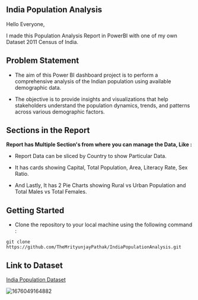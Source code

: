 ## India Population Analysis

Hello Everyone,

I made this Population Analysis Report in PowerBI with one of my own Dataset 2011 Census of India.

## Problem Statement

- The aim of this Power BI dashboard project is to perform a comprehensive analysis of the Indian population using available demographic data. 

- The objective is to provide insights and visualizations that help stakeholders understand the population dynamics, trends, and patterns across various demographic factors.

## Sections in the Report

**Report has Multiple Section's from where you can manage the Data, Like :**

- Report Data can be sliced by Country to show Particular Data.

- It has cards showing Capital, Total Population, Area, Literacy Rate, Sex Ratio.

- And Lastly, It has 2 Pie Charts showing Rural vs Urban Population and Total Males vs Total Females.

## Getting Started

- Clone the repository to your local machine using the following command :
```
git clone https://github.com/TheMrityunjayPathak/IndiaPopulationAnalysis.git
```

## Link to Dataset
[India Population Dataset](https://www.kaggle.com/datasets/themrityunjaypathak/2011-census-of-india)

![1676049164882](https://github.com/TheMrityunjayPathak/IndiaPopulationAnalysis/assets/123563634/82451fc0-0216-4a76-807f-6b03d6a70a1b)
